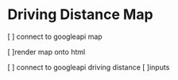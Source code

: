 # Driving Distance Map

[ ] connect to googleapi map

[ ]render map onto html

[ ] connect to googleapi driving distance
[ ]inputs


